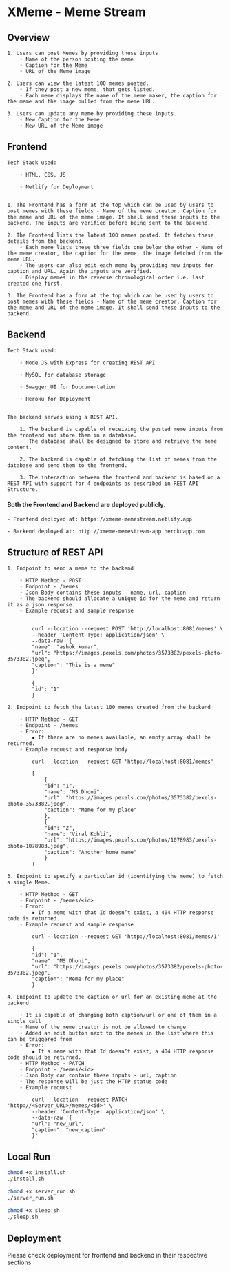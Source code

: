 # XMeme - Meme Stream


## Overview
    1. Users can post Memes by providing these inputs
        ◦ Name of the person posting the meme
        ◦ Caption for the Meme
        ◦ URL of the Meme image

    2. Users can view the latest 100 memes posted.
        ◦ If they post a new meme, that gets listed.
        ◦ Each meme displays the name of the meme maker, the caption for the meme and the image pulled from the meme URL.

    3. Users can update any meme by providing these inputs.
        ◦ New Caption for the Meme
        ◦ New URL of the Meme image

## Frontend

    Tech Stack used: 

        ◦ HTML, CSS, JS

        ◦ Netlify for Deployment


    1. The Frontend has a form at the top which can be used by users to post memes with these fields - Name of the meme creator, Caption for the meme and URL of the meme image. It shall send these inputs to the backend. The inputs are verified before being sent to the backend.

    2. The Frontend lists the latest 100 memes posted. It fetches these details from the backend.
        ◦ Each meme lists these three fields one below the other - Name of the meme creator, the caption for the meme, the image fetched from the meme URL.
        ◦ The users can also edit each meme by providing new inputs for caption and URL. Again the inputs are verified.
        ◦ Display memes in the reverse chronological order i.e. last created one first.

    3. The Frontend has a form at the top which can be used by users to post memes with these fields - Name of the meme creator, Caption for the meme and URL of the meme image. It shall send these inputs to the backend.


## Backend

    Tech Stack used: 

        ◦ Node JS with Express for creating REST API

        ◦ MySQL for database storage

        ◦ Swagger UI for Doccumentation

        ◦ Heroku for Deployment


    The backend serves using a REST API.

        1. The backend is capable of receiving the posted meme inputs from the frontend and store them in a database.
           The database shall be designed to store and retrieve the meme content.

        2. The backend is capable of fetching the list of memes from the database and send them to the frontend.

        3. The interaction between the frontend and backend is based on a REST API with support for 4 endpoints as described in REST API Structure.



#### Both the Frontend and Backend are deployed publicly.

    - Frontend deployed at: https://xmeme-memestream.netlify.app

    - Backend deployed at: http://xmeme-memestream-app.herokuapp.com


## Structure of REST API
    1. Endpoint to send a meme to the backend

        ◦ HTTP Method - POST
        ◦ Endpoint - /memes
        ◦ Json Body contains these inputs - name, url, caption
        ◦ The backend should allocate a unique id for the meme and return it as a json response.
        ◦ Example request and sample response

            
            curl --location --request POST 'http://localhost:8081/memes' \
            --header 'Content-Type: application/json' \
            --data-raw '{
            "name": "ashok kumar",
            "url": "https://images.pexels.com/photos/3573382/pexels-photo-3573382.jpeg",
            "caption": "This is a meme"
            }'

            {
            "id": "1"
            }

    2. Endpoint to fetch the latest 100 memes created from the backend

        ◦ HTTP Method - GET
        ◦ Endpoint - /memes
        ◦ Error:
            ▪ If there are no memes available, an empty array shall be returned. 
        ◦ Example request and response body

            curl --location --request GET 'http://localhost:8081/memes'

            [
                {
                "id": "1",
                "name": "MS Dhoni",
                "url": "https://images.pexels.com/photos/3573382/pexels-photo-3573382.jpeg",
                "caption": "Meme for my place"
                },
                {
                "id": "2",
                "name": "Viral Kohli",
                "url": "https://images.pexels.com/photos/1078983/pexels-photo-1078983.jpeg",
                "caption": "Another home meme"
                }
            ]

    3. Endpoint to specify a particular id (identifying the meme) to fetch a single Meme.

        ◦ HTTP Method - GET
        ◦ Endpoint - /memes/<id>
        ◦ Error:
            ▪ If a meme with that Id doesn’t exist, a 404 HTTP response code is returned. 
        ◦ Example request and sample response

            curl --location --request GET 'http://localhost:8081/memes/1'

            {
            "id": "1",
            "name": "MS Dhoni",
            "url": "https://images.pexels.com/photos/3573382/pexels-photo-3573382.jpeg",
            "caption": "Meme for my place"
            }
    
    4. Endpoint to update the caption or url for an existing meme at the backend

        ◦ It is capable of changing both caption/url or one of them in a single call
        ◦ Name of the meme creator is not be allowed to change
        ◦ Added an edit button next to the memes in the list where this can be triggered from
        ◦ Error:
            ▪ If a meme with that Id doesn’t exist, a 404 HTTP response code should be returned. 
        ◦ HTTP Method - PATCH
        ◦ Endpoint - /memes/<id>
        ◦ Json Body can contain these inputs - url, caption
        ◦ The response will be just the HTTP status code
        ◦ Example request

            curl --location --request PATCH 'http://<Server_URL>/memes/<id>' \
            --header 'Content-Type: application/json' \
            --data-raw '{
            "url": "new_url",
            "caption": "new_caption"
            }'

## Local Run

```bash
chmod +x install.sh
./install.sh
```

```bash
chmod +x server_run.sh
./server_run.sh
```

```bash
chmod +x sleep.sh
./sleep.sh
```

## Deployment

Please check deployment for frontend and backend in their respective sections